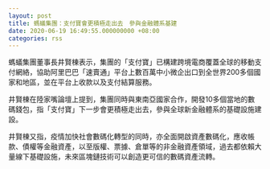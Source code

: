 ```yaml
---
layout: post
title: 螞蟻集團：支付寶會更積極走出去　參與金融體系基建
date: 2020-06-19 16:49:55.000000000 +08:00
categories: rss
---
```


螞蟻集團董事長井賢棟表示，集團的「支付寶」已構建跨境電商覆蓋全球的移動支付網絡，協助阿里巴巴「速賣通」平台上數百萬中小微企出口到全世界200多個國家和地區，並在平台上收款以及支付結算服務。

井賢棟在陸家嘴論壇上提到，集團同時與東南亞國家合作，開發10多個當地的數碼錢包，指「支付寶」下一步會更積極走出去，參與全球新金融體系的基礎設施建設。

井賢棟又指，疫情加快社會數碼化轉型的同時，亦全面開啟資產數碼化，應收帳款、債權等金融資產，以至版權、票據、倉單等的非金融資產領域，過去都依賴大量線下基礎設施，未來區塊鏈技術可以創造更可信的數碼資產流轉。
